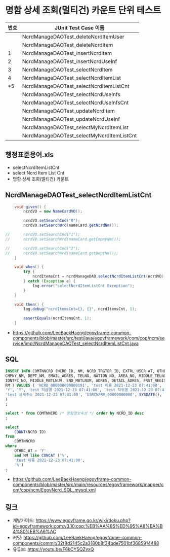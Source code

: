 # 명함 상세 조회(멀티건) 카운트 단위 테스트

|번호|JUnit Test Case 이름|
|-|-|
||NcrdManageDAOTest_deleteNcrdItemUser|
||NcrdManageDAOTest_deleteNcrdItem|
|1|NcrdManageDAOTest_insertNcrdItem|
|2|NcrdManageDAOTest_insertNcrdUseInf|
|3|NcrdManageDAOTest_selectNcrdItem|
|4|NcrdManageDAOTest_selectNcrdItemList|
|*5|NcrdManageDAOTest_selectNcrdItemListCnt|
||NcrdManageDAOTest_selectNcrdUseInfs|
||NcrdManageDAOTest_selectNcrdUseInfsCnt|
||NcrdManageDAOTest_updateNcrdItem|
||NcrdManageDAOTest_updateNcrdUseInf|
||NcrdManageDAOTest_selectMyNcrdItemList|
||NcrdManageDAOTest_selectMyNcrdItemListCnt|


## 행정표준용어.xls

- selectNcrdItemListCnt
- select Ncrd Item List Cnt
- 명함 상세 조회(멀티건) 카운트

## NcrdManageDAOTest_selectNcrdItemListCnt

```java
	void given() {
		ncrdVO = new NameCardVO();

		ncrdVO.setSearchCnd("0");
		ncrdVO.setSearchWrd(nameCard.getNcrdNm());

//		ncrdVO.setSearchCnd("1");
//		ncrdVO.setSearchWrd(nameCard.getCmpnyNm());

//		ncrdVO.setSearchCnd("2");
//		ncrdVO.setSearchWrd(nameCard.getDeptNm());
	}

	void when() {
		try {
			ncrdItemsCnt = ncrdManageDAO.selectNcrdItemListCnt(ncrdVO);
		} catch (Exception e) {
			log.error("selectNcrdItemListCnt Exception");
		}
	}

	void then() {
		log.debug("ncrdItemsCnt={}, {}", ncrdItemsCnt, 1);

		assertEquals(ncrdItemsCnt, 1);
	}
```

- https://github.com/LeeBaekHaeng/egovframe-common-components/blob/master/src/test/java/egovframework/com/cop/ncm/service/impl/NcrdManageDAOTest_selectNcrdItemListCnt.java

## SQL

```sql
INSERT INTO COMTNNCRD (NCRD_ID, NM, NCRD_TRGTER_ID, EXTRL_USER_AT, OTHBC_AT, CLSF_NM, OFCPS_NM, 
CMPNY_NM, DEPT_NM, EMAIL_ADRES, TELNO, NATION_NO, AREA_NO, MIDDLE_TELNO, END_TELNO, MBTLNUM, 
IDNTFC_NO, MIDDLE_MBTLNUM, END_MBTLNUM, ADRES, DETAIL_ADRES, FRST_REGISTER_ID, FRST_REGIST_PNTTM, 
RM ) VALUES ( 'NCRD_000000000000191', 'test 이름 2021-12-23 07:41:00', 'USRCNFRM_00000000000', 
'Y', 'Y', 'test 직급명 2021-12-23 07:41:00', 'test 직위명 2021-12-23 07:41:00', 'test 회사명 2021-12-23 07:41:00', 'test 부서명 2021-12-23 07:41:00', 'test 이메일주소 2021-12-23 07:41:00', 'test 전화번호', 'test 국가번호', '0000', '0000', '0000', '010', 'test 식별번호', '0000', '0000', 'test 주소 2021-12-23 07:41:00', 
'test 상세주소 2021-12-23 07:41:00', 'USRCNFRM_00000000000', SYSDATE(), 'test 비고 2021-12-23 07:41:00' 
)
;

select * from COMTNNCRD /* 명함정보속성 */ order by NCRD_ID desc
;

select
    COUNT(NCRD_ID)
from
    COMTNNCRD
where
    OTHBC_AT = 'Y'
    and NM like CONCAT ('%',
    'test 이름 2021-12-23 07:41:00',
    '%')
;
```

- https://github.com/LeeBaekHaeng/egovframe-common-components/blob/master/src/main/resources/egovframework/mapper/com/cop/ncm/EgovNcrd_SQL_mysql.xml

## 링크

- 개발가이드: https://www.egovframe.go.kr/wiki/doku.php?id=egovframework:com:v3.10:cop:%EB%AA%85%ED%95%A8%EA%B4%80%EB%A6%AC
- 커밋: https://github.com/LeeBaekHaeng/egovframe-common-components/commit/32f8d2145c2a3180b8f34bde7501bf3685914488
- 유튜브: https://youtu.be/F6kCYSQZvxQ
